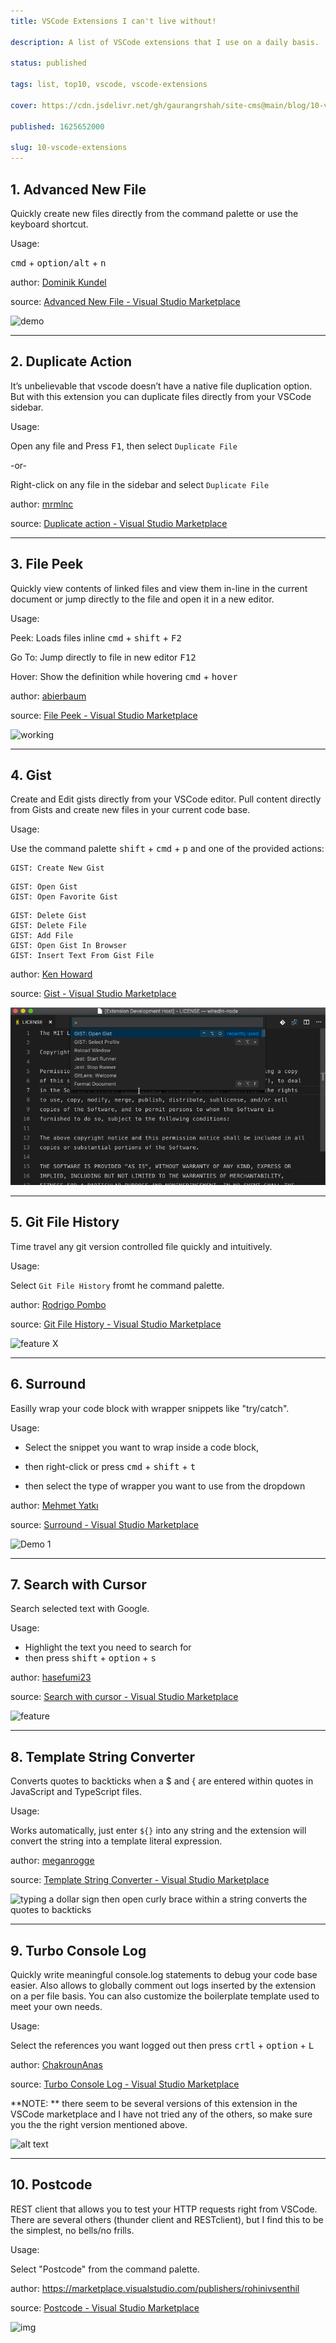 ```yaml
---
title: VSCode Extensions I can't live without!

description: A list of VSCode extensions that I use on a daily basis.

status: published

tags: list, top10, vscode, vscode-extensions

cover: https://cdn.jsdelivr.net/gh/gaurangrshah/site-cms@main/blog/10-vscode-extensions/images/cover.jpeg

published: 1625652000

slug: 10-vscode-extensions
---
```




## 1. Advanced New File

Quickly create new files directly from the command palette or use the keyboard shortcut.

Usage: 

<kbd>cmd</kbd> + <kbd>option/alt</kbd> + <kbd>n</kbd> 

author: [Dominik Kundel](https://marketplace.visualstudio.com/publishers/dkundel)

source: [Advanced New File - Visual Studio Marketplace](https://marketplace.visualstudio.com/items?itemName=dkundel.vscode-new-file)

![demo](https://github.com/dkundel/vscode-new-file/raw/master/images/demo.gif)

---

## 2. Duplicate Action

It’s unbelievable that vscode doesn’t have a native file duplication option. But with this extension you can duplicate files directly from your VSCode sidebar.

Usage:

Open any file and Press <kbd>F1</kbd>, then select `Duplicate File`

-or-

Right-click on any file in the sidebar and select `Duplicate File`


author: [mrmlnc](https://marketplace.visualstudio.com/publishers/mrmlnc)

source: [Duplicate action - Visual Studio Marketplace](https://marketplace.visualstudio.com/items?itemName=mrmlnc.vscode-duplicate)

---

## 3. File Peek

Quickly view contents of linked files and view them in-line in the current document or jump directly to the file and open it in a new editor. 

Usage:

Peek: Loads files inline <kbd>cmd</kbd> + <kbd>shift</kbd> + <kbd>F2</kbd>

Go To: Jump directly to file in new editor <kbd>F12</kbd>

Hover: Show the definition while hovering <kbd>cmd</kbd> + <kbd>hover</kbd>

author: [abierbaum](https://marketplace.visualstudio.com/publishers/abierbaum)

source: [File Peek - Visual Studio Marketplace](https://marketplace.visualstudio.com/items?itemName=abierbaum.vscode-file-peek)

![working](https://github.com/abierbaum/vscode-file-peek/raw/master/images/working.gif)

---

## 4. Gist

Create and Edit gists directly from your VSCode editor. Pull content directly from Gists and create new files in your current code base.

Usage:

Use the command palette <kbd>shift</kbd> + <kbd>cmd</kbd> + <kbd>p</kbd> and one of the provided actions:

```
GIST: Create New Gist
```

```
GIST: Open Gist
GIST: Open Favorite Gist
```

```
GIST: Delete Gist
GIST: Delete File
GIST: Add File
GIST: Open Gist In Browser
GIST: Insert Text From Gist File
```

author: [Ken Howard](https://marketplace.visualstudio.com/publishers/kenhowardpdx)

source: [Gist - Visual Studio Marketplace](https://marketplace.visualstudio.com/items?itemName=kenhowardpdx.vscode-gist)

![vscode-gist-profiles](https://github.com/kenhowardpdx/vscode-gist/raw/master/images/vscode-gist-profiles.gif)

---

## 5. Git File History

Time travel any git version controlled file quickly and intuitively.

Usage:

Select `Git File History` fromt he command palette.

author: [Rodrigo Pombo](https://marketplace.visualstudio.com/publishers/pomber)

source: [Git File History - Visual Studio Marketplace](https://marketplace.visualstudio.com/items?itemName=pomber.git-file-history)

![feature X](https://user-images.githubusercontent.com/1911623/52807635-d5043480-306a-11e9-9b03-351b7cda4936.gif)

---

## 6. Surround

Easilly wrap your code block with wrapper snippets like "try/catch".

Usage:

- Select the snippet you want to wrap inside a code block, 

- then right-click or press <kbd>cmd</kbd> + <kbd>shift</kbd> + <kbd>t</kbd>

- then select the type of wrapper you want to use from the dropdown

author: [Mehmet Yatkı](https://marketplace.visualstudio.com/publishers/yatki)

source: [Surround - Visual Studio Marketplace](https://marketplace.visualstudio.com/items?itemName=yatki.vscode-surround)

![Demo 1](https://raw.githubusercontent.com/yatki/vscode-surround/master/images/demo.gif)

---

## 7. Search with Cursor

Search selected text with Google.

Usage:

- Highlight the text you need to search for
- then press <kbd>shift</kbd> + <kbd>option</kbd> + <kbd>s</kbd>

author: [hasefumi23](https://marketplace.visualstudio.com/publishers/hasefumi23)

source: [Search with cursor - Visual Studio Marketplace](https://marketplace.visualstudio.com/items?itemName=hasefumi23.search-with-cursor)

![feature](https://github.com/hasefumi23/SearchWithCursor/raw/master/images/feature.gif)

---

## 8. Template String Converter

Converts quotes to backticks when a $ and { are entered within quotes in JavaScript and TypeScript files.

Usage:

Works automatically, just enter `${}` into any string and the extension will convert the string into a template literal expression. 

author: [meganrogge](https://marketplace.visualstudio.com/publishers/meganrogge)

source: [Template String Converter - Visual Studio Marketplace](https://marketplace.visualstudio.com/items?itemName=meganrogge.template-string-converter)

![typing a dollar sign then open curly brace within a string converts the quotes to backticks](https://raw.githubusercontent.com/meganrogge/template-string-converter/master/demo.gif)

---

## 9. Turbo Console Log

Quickly write meaningful console.log statements to debug your code base easier. Also allows to globally comment out logs inserted by the extension on a per file basis. You can also customize the boilerplate template used to meet your own needs.

Usage:

Select the references you want logged out then press <kbd>crtl</kbd> + <kbd>option</kbd> + <kbd>L</kbd>

author: [ChakrounAnas](https://marketplace.visualstudio.com/publishers/ChakrounAnas)

source: [Turbo Console Log - Visual Studio Marketplace](https://marketplace.visualstudio.com/items?itemName=ChakrounAnas.turbo-console-log)

**NOTE: ** there seem to be several versions of this extension in the VSCode marketplace and I have not tried any of the others, so make sure you the the right version mentioned above.

![alt text](https://image.ibb.co/dysw7p/insert_log_message.gif)

---

## 10. Postcode

REST client that allows you to test your HTTP requests right from VSCode. There are several others (thunder client and RESTclient), but I find this to be the simplest, no bells/no frills.

Usage:

Select "Postcode" from the command palette.

author: https://marketplace.visualstudio.com/publishers/rohinivsenthil

source: [Postcode - Visual Studio Marketplace](https://marketplace.visualstudio.com/items?itemName=rohinivsenthil.postcode)

![img](https://user-images.githubusercontent.com/42040329/120920378-0c83c880-c6dc-11eb-814a-e667563eed95.gif)

